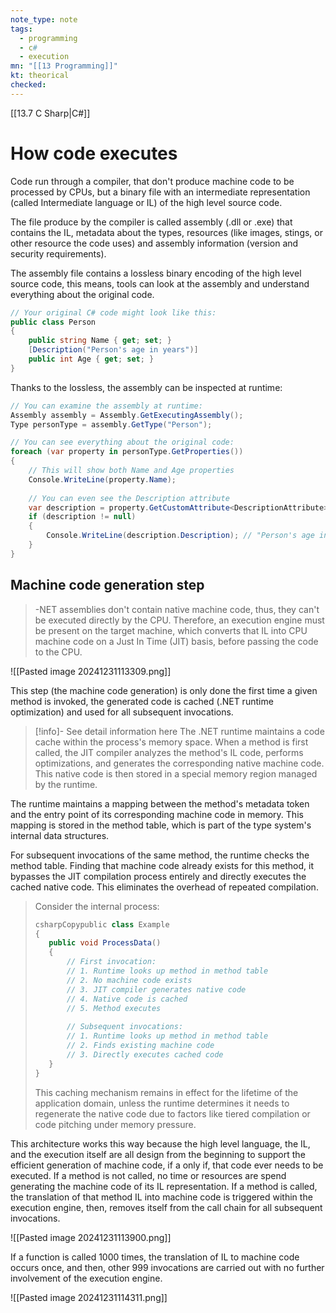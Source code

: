 ```yaml
---
note_type: note
tags:
  - programming
  - c#
  - execution
mn: "[[13 Programming]]"
kt: theorical
checked: 
---
```

[[13.7 C Sharp|C#]]

# How code executes
Code run through a compiler, that don't produce machine code to be processed by CPUs, but a binary file with an intermediate representation (called Intermediate language or IL) of the high level source code. 

The file produce by the compiler is called assembly (.dll or .exe) that contains the IL, metadata about the types, resources (like images, stings, or other resource the code uses) and assembly information (version and security requirements). 

The assembly file contains a lossless binary encoding of the high level source code, this means, tools can look at the assembly and understand everything about the original code. 

```c#
// Your original C# code might look like this:
public class Person
{
    public string Name { get; set; }
    [Description("Person's age in years")]
    public int Age { get; set; }
}
```

Thanks to the lossless, the assembly can be inspected at runtime:

```c#
// You can examine the assembly at runtime:
Assembly assembly = Assembly.GetExecutingAssembly();
Type personType = assembly.GetType("Person");

// You can see everything about the original code:
foreach (var property in personType.GetProperties())
{
    // This will show both Name and Age properties
    Console.WriteLine(property.Name);
    
    // You can even see the Description attribute
    var description = property.GetCustomAttribute<DescriptionAttribute>();
    if (description != null)
    {
        Console.WriteLine(description.Description); // "Person's age in years"
    }
}
```

## Machine code generation step
>-NET assemblies don't contain native machine code, thus, they can't be executed directly by the CPU. Therefore, an execution engine must be present on the target machine, which converts that IL into CPU machine code on a Just In Time (JIT) basis, before passing the code to the CPU. 

![[Pasted image 20241231113309.png]]

This step (the machine code generation) is only done the first time a given method is invoked, the generated code is cached (.NET runtime optimization) and used for all subsequent invocations. 

>[!info]- See detail information here
>The .NET runtime maintains a code cache within the process's memory space. When a method is first called, the JIT compiler analyzes the method's IL code, performs optimizations, and generates the corresponding native machine code. This native code is then stored in a special memory region managed by the runtime.
>
The runtime maintains a mapping between the method's metadata token and the entry point of its corresponding machine code in memory. This mapping is stored in the method table, which is part of the type system's internal data structures.
>
For subsequent invocations of the same method, the runtime checks the method table. Finding that machine code already exists for this method, it bypasses the JIT compilation process entirely and directly executes the cached native code. This eliminates the overhead of repeated compilation.
>
>Consider the internal process:
>
>```c#
>csharpCopypublic class Example
>{
>    public void ProcessData()
>    {
>        // First invocation:
>        // 1. Runtime looks up method in method table
>        // 2. No machine code exists
>        // 3. JIT compiler generates native code
>        // 4. Native code is cached
>        // 5. Method executes
>        
>        // Subsequent invocations:
>        // 1. Runtime looks up method in method table
>        // 2. Finds existing machine code
>        // 3. Directly executes cached code
>    }
>}
>```
>
>This caching mechanism remains in effect for the lifetime of the application domain, unless the runtime determines it needs to regenerate the native code due to factors like tiered compilation or code pitching under memory pressure.

This architecture works this way because the high level language, the IL, and the execution itself are all design from the beginning to support the efficient generation of machine code, if a only if, that code ever needs to be executed. If a method is not called, no time or resources are spend generating the machine code of its IL representation. If a method is called, the translation of that method IL into machine code is triggered within the execution engine, then, removes itself from the call chain for all subsequent invocations. 

![[Pasted image 20241231113900.png]]

If a function is called 1000 times, the translation of IL to machine code occurs once, and then, other 999 invocations are carried out with no further involvement of the execution engine. 

![[Pasted image 20241231114311.png]]


